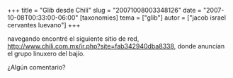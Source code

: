 +++
title = "Glib desde Chili"
slug = "20071008003348126"
date = "2007-10-08T00:33:00-06:00"
[taxonomies]
tema = ["glib"]
autor = ["jacob israel cervantes luevano"]
+++

navegando encontré el siguiente sitio de red,
<a href="http://www.chili.com.mx/ir.php?site=fab342940dba8338">http://www.chili.com.mx/ir.php?site=fab342940dba8338</a>,
donde anuncian el grupo linuxero del bajío.

¿Algún comentario?
